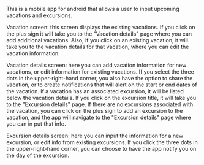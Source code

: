 This is a mobile app for android that allows a user to input upcoming vacations and excursions.

Vacation screen: this screen displays the existing vacations. If you click on the plus sign it 
    will take you to the "Vacation details" page where you can add additional vacations. Also, 
    if you click on an existing vacation, it will take you to the vacation details for that 
    vacation, where you can edit the vacation information.

Vacation details screen: here you can add vacation information for new vacations, or edit 
    information for existing vacations. If you select the three dots in the upper-right-hand 
    corner, you also have the option to share the vacation, or to create notifications that 
    will alert on the start or end dates of the vacation. If a vacation has an associated 
    excursion, it will be listed below the vacation details. If you click on the excursion title,
    it will take you to the "Excursion details" page. If there are no excursions associated with
    the vacation, you can click on the plus sign to add an excursion to the vacation, and the 
    app will navigate to the "Excursion details" page where you can in put that info.

Excursion details screen: here you can input the information for a new excursion, or edit info
    from existing excursions. If you click the three dots in the upper-right-hand corner, you
    can choose to have the app notify you on the day of the excursion. 
